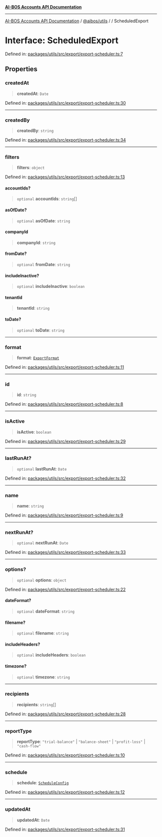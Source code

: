 [**AI-BOS Accounts API Documentation**](../../../README.md)

***

[AI-BOS Accounts API Documentation](../../../README.md) / [@aibos/utils](../README.md) / [](../README.md) / ScheduledExport

# Interface: ScheduledExport

Defined in: [packages/utils/src/export/export-scheduler.ts:7](https://github.com/pohlai88/accounts/blob/48103fb36d28b2b9bfb33472b6de2f719773cde9/packages/utils/src/export/export-scheduler.ts#L7)

## Properties

### createdAt

> **createdAt**: `Date`

Defined in: [packages/utils/src/export/export-scheduler.ts:30](https://github.com/pohlai88/accounts/blob/48103fb36d28b2b9bfb33472b6de2f719773cde9/packages/utils/src/export/export-scheduler.ts#L30)

***

### createdBy

> **createdBy**: `string`

Defined in: [packages/utils/src/export/export-scheduler.ts:34](https://github.com/pohlai88/accounts/blob/48103fb36d28b2b9bfb33472b6de2f719773cde9/packages/utils/src/export/export-scheduler.ts#L34)

***

### filters

> **filters**: `object`

Defined in: [packages/utils/src/export/export-scheduler.ts:13](https://github.com/pohlai88/accounts/blob/48103fb36d28b2b9bfb33472b6de2f719773cde9/packages/utils/src/export/export-scheduler.ts#L13)

#### accountIds?

> `optional` **accountIds**: `string`[]

#### asOfDate?

> `optional` **asOfDate**: `string`

#### companyId

> **companyId**: `string`

#### fromDate?

> `optional` **fromDate**: `string`

#### includeInactive?

> `optional` **includeInactive**: `boolean`

#### tenantId

> **tenantId**: `string`

#### toDate?

> `optional` **toDate**: `string`

***

### format

> **format**: [`ExportFormat`](../enumerations/ExportFormat.md)

Defined in: [packages/utils/src/export/export-scheduler.ts:11](https://github.com/pohlai88/accounts/blob/48103fb36d28b2b9bfb33472b6de2f719773cde9/packages/utils/src/export/export-scheduler.ts#L11)

***

### id

> **id**: `string`

Defined in: [packages/utils/src/export/export-scheduler.ts:8](https://github.com/pohlai88/accounts/blob/48103fb36d28b2b9bfb33472b6de2f719773cde9/packages/utils/src/export/export-scheduler.ts#L8)

***

### isActive

> **isActive**: `boolean`

Defined in: [packages/utils/src/export/export-scheduler.ts:29](https://github.com/pohlai88/accounts/blob/48103fb36d28b2b9bfb33472b6de2f719773cde9/packages/utils/src/export/export-scheduler.ts#L29)

***

### lastRunAt?

> `optional` **lastRunAt**: `Date`

Defined in: [packages/utils/src/export/export-scheduler.ts:32](https://github.com/pohlai88/accounts/blob/48103fb36d28b2b9bfb33472b6de2f719773cde9/packages/utils/src/export/export-scheduler.ts#L32)

***

### name

> **name**: `string`

Defined in: [packages/utils/src/export/export-scheduler.ts:9](https://github.com/pohlai88/accounts/blob/48103fb36d28b2b9bfb33472b6de2f719773cde9/packages/utils/src/export/export-scheduler.ts#L9)

***

### nextRunAt?

> `optional` **nextRunAt**: `Date`

Defined in: [packages/utils/src/export/export-scheduler.ts:33](https://github.com/pohlai88/accounts/blob/48103fb36d28b2b9bfb33472b6de2f719773cde9/packages/utils/src/export/export-scheduler.ts#L33)

***

### options?

> `optional` **options**: `object`

Defined in: [packages/utils/src/export/export-scheduler.ts:22](https://github.com/pohlai88/accounts/blob/48103fb36d28b2b9bfb33472b6de2f719773cde9/packages/utils/src/export/export-scheduler.ts#L22)

#### dateFormat?

> `optional` **dateFormat**: `string`

#### filename?

> `optional` **filename**: `string`

#### includeHeaders?

> `optional` **includeHeaders**: `boolean`

#### timezone?

> `optional` **timezone**: `string`

***

### recipients

> **recipients**: `string`[]

Defined in: [packages/utils/src/export/export-scheduler.ts:28](https://github.com/pohlai88/accounts/blob/48103fb36d28b2b9bfb33472b6de2f719773cde9/packages/utils/src/export/export-scheduler.ts#L28)

***

### reportType

> **reportType**: `"trial-balance"` \| `"balance-sheet"` \| `"profit-loss"` \| `"cash-flow"`

Defined in: [packages/utils/src/export/export-scheduler.ts:10](https://github.com/pohlai88/accounts/blob/48103fb36d28b2b9bfb33472b6de2f719773cde9/packages/utils/src/export/export-scheduler.ts#L10)

***

### schedule

> **schedule**: [`ScheduleConfig`](ScheduleConfig.md)

Defined in: [packages/utils/src/export/export-scheduler.ts:12](https://github.com/pohlai88/accounts/blob/48103fb36d28b2b9bfb33472b6de2f719773cde9/packages/utils/src/export/export-scheduler.ts#L12)

***

### updatedAt

> **updatedAt**: `Date`

Defined in: [packages/utils/src/export/export-scheduler.ts:31](https://github.com/pohlai88/accounts/blob/48103fb36d28b2b9bfb33472b6de2f719773cde9/packages/utils/src/export/export-scheduler.ts#L31)
